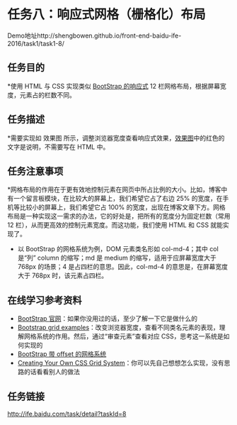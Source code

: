 任务八：响应式网格（栅格化）布局
===
Demo地址http://shengbowen.github.io/front-end-baidu-ife-2016/task1/task1-8/

任务目的
---
*使用 HTML 与 CSS 实现类似 [BootStrap 的响应式](http://v4-alpha.getbootstrap.com/layout/grid/) 12 栏网格布局，根据屏幕宽度，元素占的栏数不同。

任务描述
---
*需要实现如 效果图 所示，调整浏览器宽度查看响应式效果，[效果图](http://7xrp04.com1.z0.glb.clouddn.com/task_1_8_1.png)中的红色的文字是说明，不需要写在 HTML 中。

任务注意事项
---
*网格布局的作用在于更有效地控制元素在网页中所占比例的大小。比如，博客中有一个留言板模块，在比较大的屏幕上，我们希望它占了右边 25% 的宽度，在手机等比较小的屏幕上，我们希望它占 100% 的宽度，出现在博客文章下方。网格布局是一种实现这一需求的办法，它的好处是，把所有的宽度分为固定栏数（常用 12 栏），从而更高效的控制元素宽度。而这功能，我们使用 HTML 和 CSS 就能实现了。
* 以 BootStrap 的网格系统为例，DOM 元素类名形如 col-md-4；其中 col 是“列” column 的缩写；md 是 medium 的缩写，适用于应屏幕宽度大于 768px 的场景；4 是占四栏的意思。因此，col-md-4 的意思是，在屏幕宽度大于 768px 时，该元素占四栏。
  

在线学习参考资料
---
* [BootStrap 官网](http://getbootstrap.com/)：如果你没用过的话，至少了解一下它是做什么的
* [Bootstrap grid examples](https://getbootstrap.com/examples/grid/)：改变浏览器宽度，查看不同类名元素的表现，理解网格系统的作用。然后，通过“审查元素”查看对应 CSS，思考这一系统是如何实现的
* [BootStrap 带 offset 的网格系统](http://getbootstrap.com/2.3.2/scaffolding.html#gridSystem)
* [Creating Your Own CSS Grid System](http://j4n.co/blog/Creating-your-own-css-grid-system)：你可以先自己想想怎么实现，没有思路的话看看别人的做法


任务链接
---
http://ife.baidu.com/task/detail?taskId=8